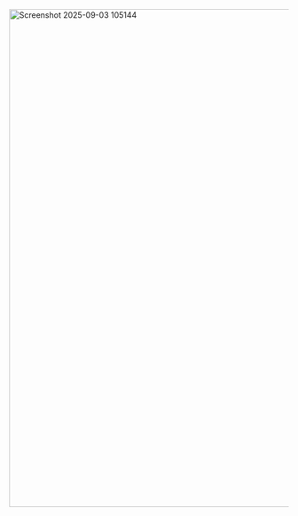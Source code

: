 <img width="1894" height="897" alt="Screenshot 2025-09-03 105144" src="https://github.com/user-attachments/assets/c328da6a-1049-4f87-b404-66ac0a8a9685" />
